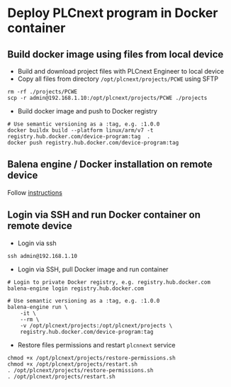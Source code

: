 # Deploy PLCnext program in Docker container

## Build docker image using files from local device

- Build and download project files with PLCnext Engineer to local device
- Copy all files from directory `/opt/plcnext/projects/PCWE` using SFTP

```
rm -rf ./projects/PCWE
scp -r admin@192.168.1.10:/opt/plcnext/projects/PCWE ./projects

```

- Build docker image and push to Docker registry

```
# Use semantic versioning as a :tag, e.g. :1.0.0
docker buildx build --platform linux/arm/v7 -t registry.hub.docker.com/device-program:tag  .
docker push registry.hub.docker.com/device-program:tag

```

## Balena engine / Docker installation on remote device

Follow [instructions](https://github.com/PLCnext/Docker_GettingStarted)

## Login via SSH and run Docker container on remote device

- Login via ssh

```
ssh admin@192.168.1.10
```

- Login via SSH, pull Docker image and run container

```
# Login to private Docker registry, e.g. registry.hub.docker.com
balena-engine login registry.hub.docker.com

# Use semantic versioning as a :tag, e.g. :1.0.0
balena-engine run \
    -it \
    --rm \
    -v /opt/plcnext/projects:/opt/plcnext/projects \
    registry.hub.docker.com/device-program:tag

```

- Restore files permissions and restart `plcnnext` service

```
chmod +x /opt/plcnext/projects/restore-permissions.sh
chmod +x /opt/plcnext/projects/restart.sh
. /opt/plcnext/projects/restore-permissions.sh
. /opt/plcnext/projects/restart.sh

```

